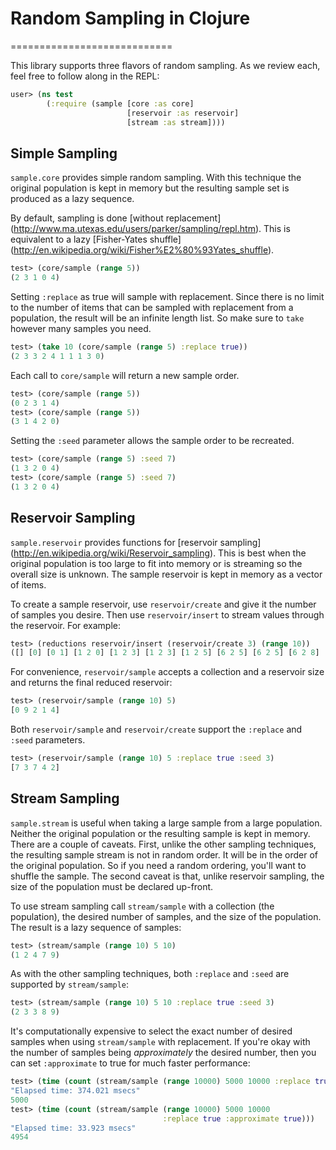 
# Random Sampling in Clojure
============================

This library supports three flavors of random sampling. As we review
each, feel free to follow along in the REPL:

```clojure
user> (ns test
        (:require (sample [core :as core]
                          [reservoir :as reservoir]
                          [stream :as stream])))
```

## Simple Sampling

`sample.core` provides simple random sampling. With this technique the
original population is kept in memory but the resulting sample set is
produced as a lazy sequence.

By default, sampling is done [without replacement]
(http://www.ma.utexas.edu/users/parker/sampling/repl.htm). This
is equivalent to a lazy [Fisher-Yates shuffle]
(http://en.wikipedia.org/wiki/Fisher%E2%80%93Yates_shuffle).

```clojure
test> (core/sample (range 5))
(2 3 1 0 4)
```

Setting `:replace` as true will sample with replacement. Since there
is no limit to the number of items that can be sampled with
replacement from a population, the result will be an infinite length
list.  So make sure to `take` however many samples you need.

```clojure
test> (take 10 (core/sample (range 5) :replace true))
(2 3 3 2 4 1 1 1 3 0)
```

Each call to `core/sample` will return a new sample order.

```clojure
test> (core/sample (range 5))
(0 2 3 1 4)
test> (core/sample (range 5))
(3 1 4 2 0)
```

Setting the `:seed` parameter allows the sample order to be recreated.

```clojure
test> (core/sample (range 5) :seed 7)
(1 3 2 0 4)
test> (core/sample (range 5) :seed 7)
(1 3 2 0 4)
```

## Reservoir Sampling

`sample.reservoir` provides functions for [reservoir sampling]
(http://en.wikipedia.org/wiki/Reservoir_sampling). This is best when
the original population is too large to fit into memory or is
streaming so the overall size is unknown. The sample reservoir is kept
in memory as a vector of items.

To create a sample reservoir, use `reservoir/create` and give it the
number of samples you desire. Then use `reservoir/insert` to stream
values through the reservoir. For example:

```clojure
test> (reductions reservoir/insert (reservoir/create 3) (range 10))
([] [0] [0 1] [1 2 0] [1 2 3] [1 2 3] [1 2 5] [6 2 5] [6 2 5] [6 2 8] [6 2 8])
```

For convenience, `reservoir/sample` accepts a collection and a
reservoir size and returns the final reduced reservoir:

```clojure
test> (reservoir/sample (range 10) 5)
[0 9 2 1 4]
```

Both `reservoir/sample` and `reservoir/create` support the `:replace`
and `:seed` parameters.

```clojure
test> (reservoir/sample (range 10) 5 :replace true :seed 3)
[7 3 7 4 2]
```

## Stream Sampling

`sample.stream` is useful when taking a large sample from a large
population. Neither the original population or the resulting sample is
kept in memory. There are a couple of caveats. First, unlike the other
sampling techniques, the resulting sample stream is not in random
order. It will be in the order of the original population. So if you
need a random ordering, you'll want to shuffle the sample. The second
caveat is that, unlike reservoir sampling, the size of the population
must be declared up-front.

To use stream sampling call `stream/sample` with a collection (the
population), the desired number of samples, and the size of the
population. The result is a lazy sequence of samples:

```clojure
test> (stream/sample (range 10) 5 10)
(1 2 4 7 9)
```

As with the other sampling techniques, both `:replace` and `:seed` are
supported by `stream/sample`:

```clojure
test> (stream/sample (range 10) 5 10 :replace true :seed 3)
(2 3 3 8 9)
```

It's computationally expensive to select the exact number of desired
samples when using `stream/sample` with replacement. If you're okay
with the number of samples being *approximately* the desired number,
then you can set `:approximate` to true for much faster performance:

```clojure
test> (time (count (stream/sample (range 10000) 5000 10000 :replace true)))
"Elapsed time: 374.021 msecs"
5000
test> (time (count (stream/sample (range 10000) 5000 10000
                                  :replace true :approximate true)))
"Elapsed time: 33.923 msecs"
4954
```
